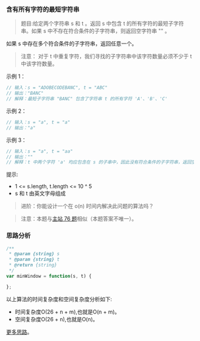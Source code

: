 ### 含有所有字符的最短字符串

> 题目:给定两个字符串 s 和 t 。返回 s 中包含 t 的所有字符的最短子字符串。如果 s 中不存在符合条件的子字符串，则返回空字符串 "" 。

如果 s 中存在多个符合条件的子字符串，返回任意一个。

> 注意： 对于 t 中重复字符，我们寻找的子字符串中该字符数量必须不少于 t 中该字符数量。

示例 1：

```js
// 输入：s = "ADOBECODEBANC", t = "ABC"
// 输出："BANC" 
// 解释：最短子字符串 "BANC" 包含了字符串 t 的所有字符 'A'、'B'、'C'
```

示例 2：

```js
// 输入：s = "a", t = "a"
// 输出："a"
```

示例 3：

```js
// 输入：s = "a", t = "aa"
// 输出：""
// 解释：t 中两个字符 'a' 均应包含在 s 的子串中，因此没有符合条件的子字符串，返回空字符串。
```

提示:

* 1 <= s.length, t.length <= 10 ^ 5
* s 和 t 由英文字母组成

> 进阶：你能设计一个在 o(n) 时间内解决此问题的算法吗？

> 注意：本题与[主站 76 题](https://leetcode-cn.com/problems/minimum-window-substring/)相似（本题答案不唯一）。

### 思路分析


```js
/**
 * @param {string} s
 * @param {string} t
 * @return {string}
 */
var minWindow = function(s, t) {

};
```

以上算法的时间复杂度和空间复杂度分析如下:

* 时间复杂度O(26 + n + m),也就是O(n + m)。
* 空间复杂度O(26 + n),也就是O(n)。

[更多思路](https://leetcode-cn.com/problems/M1oyTv/solution/c-zi-ren-wei-gai-fang-fa-bi-yuan-shu-hao-2x4l/)。
